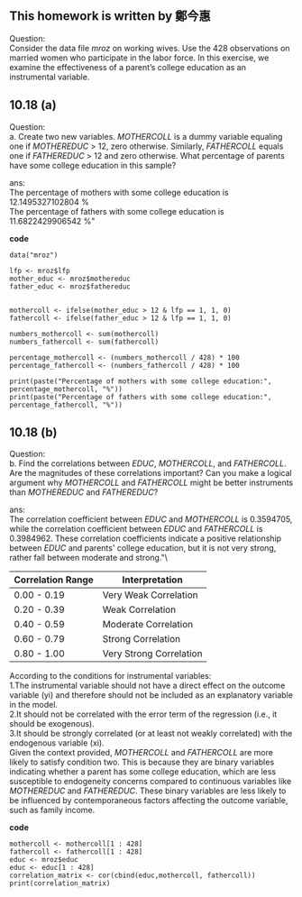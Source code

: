 
## This homework is written by 鄭今惠

Question:\
Consider the data file $mroz$ on working wives. Use the 428 observations on married women who participate in the labor force. In this exercise, we examine the effectiveness of a parent’s college education as an instrumental variable.

## 10.18 (a)

Question:\
a. Create two new variables. $MOTHERCOLL$ is a dummy variable equaling one if $MOTHEREDUC$ \> 12, zero otherwise. Similarly, $FATHERCOLL$ equals one if $FATHEREDUC$ \> 12 and zero otherwise. What percentage of parents have some college education in this sample?

ans:\
The percentage of mothers with some college education is 12.1495327102804 %\
The percentage of fathers with some college education is 11.6822429906542 %"

**code**

```{R }
data("mroz")

lfp <- mroz$lfp
mother_educ <- mroz$mothereduc
father_educ <- mroz$fathereduc


mothercoll <- ifelse(mother_educ > 12 & lfp == 1, 1, 0)
fathercoll <- ifelse(father_educ > 12 & lfp == 1, 1, 0)

numbers_mothercoll <- sum(mothercoll)
numbers_fathercoll <- sum(fathercoll)

percentage_mothercoll <- (numbers_mothercoll / 428) * 100
percentage_fathercoll <- (numbers_fathercoll / 428) * 100

print(paste("Percentage of mothers with some college education:", percentage_mothercoll, "%"))
print(paste("Percentage of fathers with some college education:", percentage_fathercoll, "%"))

```

## 10.18 (b)

Question:\
b. Find the correlations between $EDUC$, $MOTHERCOLL$, and $FATHERCOLL$. Are the magnitudes of these correlations important? Can you make a logical argument why $MOTHERCOLL$ and $FATHERCOLL$ might be better instruments than $MOTHEREDUC$ and $FATHEREDUC$?

ans:\
The correlation coefficient between $EDUC$ and $MOTHERCOLL$ is 0.3594705, while the correlation coefficient between $EDUC$ and $FATHERCOLL$ is 0.3984962. These correlation coefficients indicate a positive relationship between $EDUC$ and parents' college education, but it is not very strong, rather fall between moderate and strong."\

| Correlation Range | Interpretation          |
|-------------------|-------------------------|
| 0.00 - 0.19       | Very Weak Correlation   |
| 0.20 - 0.39       | Weak Correlation        |
| 0.40 - 0.59       | Moderate Correlation    |
| 0.60 - 0.79       | Strong Correlation      |
| 0.80 - 1.00       | Very Strong Correlation |

According to the conditions for instrumental variables:\
1.The instrumental variable should not have a direct effect on the outcome variable (yi) and therefore should not be included as an explanatory variable in the model.\
2.It should not be correlated with the error term of the regression (i.e., it should be exogenous).\
3.It should be strongly correlated (or at least not weakly correlated) with the endogenous variable (xi).\
Given the context provided, $MOTHERCOLL$ and $FATHERCOLL$ are more likely to satisfy condition two. This is because they are binary variables indicating whether a parent has some college education, which are less susceptible to endogeneity concerns compared to continuous variables like $MOTHEREDUC$ and $FATHEREDUC$. These binary variables are less likely to be influenced by contemporaneous factors affecting the outcome variable, such as family income.

**code**

```{R }
mothercoll <- mothercoll[1 : 428]
fathercoll <- fathercoll[1 : 428]
educ <- mroz$educ
educ <- educ[1 : 428]
correlation_matrix <- cor(cbind(educ,mothercoll, fathercoll))
print(correlation_matrix)
```
